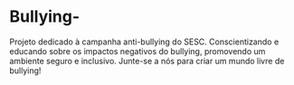 # Bullying-
Projeto dedicado à campanha anti-bullying do SESC. Conscientizando e educando sobre os impactos negativos do bullying, promovendo um ambiente seguro e inclusivo. Junte-se a nós para criar um mundo livre de bullying!
